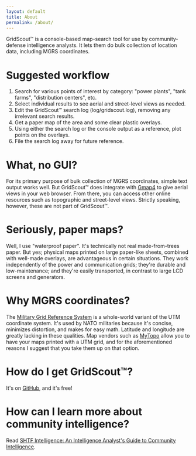 ```yaml
---
layout: default
title: About
permalink: /about/
---
```


GridScout™ is a console-based map-search tool for use by community-defense
intelligence analysts. It lets them do bulk collection of location data,
including MGRS coordinates.

# Suggested workflow
1. Search for various points of interest by category: "power plants", "tank
farms", "distribution centers", etc.
2. Select individual results to see aerial and street-level views as needed.
3. Edit the GridScout™ search log (log/gridscout.log), removing any irrelevant
search results.
4. Get a paper map of the area and some clear plastic overlays.
5. Using either the search log or the console output as a reference, plot
points on the overlays.
6. File the search log away for future reference.

# What, no GUI?
For its primary purpose of bulk collection of MGRS coordinates, simple text
output works well. But GridScout™ does integrate with
[Gmap4][gmap4] to give aerial views in your web browser. From there, you can
access other online resources such as topographic and street-level views.
Strictly speaking, however, these are not part of GridScout™.

# Seriously, paper maps?
Well, I use "waterproof paper". It's technically not real made-from-trees
paper. But yes; physical maps printed on large paper-like sheets, combined with
well-made overlays, are advantageous in certain situations. They work
independently of the power and communication grids; they're durable and
low-maintenance; and they're easily transported, in contrast to large LCD
screens and generators.

# Why MGRS coordinates?
The [Military Grid Reference System][mgrs] is a whole-world variant of the
UTM coordinate system. It's used by NATO militaries because it's concise,
minimizes distortion, and makes for easy math. Latitude and longitude are
greatly lacking in these qualities. Map vendors such as [MyTopo][mytopo] allow
you to have your maps printed with a UTM grid, and for the aforementioned
reasons I suggest that you take them up on that option.

# How do I get GridScout™?
It's on [GitHub][github], and it's free!

# How can I learn more about community intelligence?
Read [SHTF Intelligence: An Intelligence Analyst's Guide to Community
Intelligence][shtf-intel].


[github]:     https://github.com/jeremyreeder/gridscout
[gmap4]:      https://mappingsupport.com/p/gmap4-free-online-topo-maps.html
[mgrs]:       https://en.wikipedia.org/wiki/Military_Grid_Reference_System
[mytopo]:     https://www.mytopo.com
[shtf-intel]: https://forwardobserver.com/product/community-intelligence-program-print-version/
